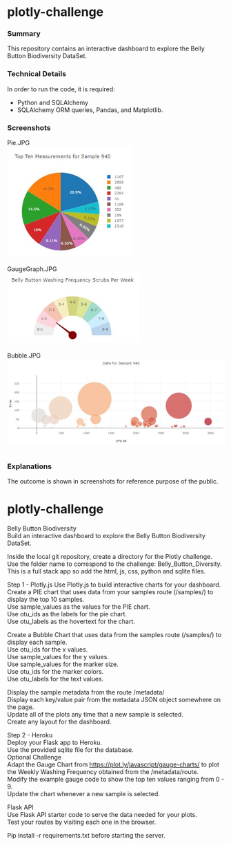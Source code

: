 # plotly-challenge
### Summary
This repository contains an interactive dashboard to explore the Belly Button Biodiversity DataSet.<br>
### Technical Details
In order to run the code, it is required:<br>
* Python and SQLAlchemy<br>
* SQLAlchemy ORM queries, Pandas, and Matplotlib.<br>
### Screenshots
Pie.JPG<br>
![Pie](Pie.JPG)<br><br>
GaugeGraph.JPG<br>
![GaugeGraph](GaugeGraph.JPG)<br><br>
Bubble.JPG<br>
![Bubble](Bubble.JPG)<br><br>
### Explanations<br>
The outcome is shown in screenshots for reference purpose of the public.<br>


# plotly-challenge
Belly Button Biodiversity<br>
Build an interactive dashboard to explore the Belly Button Biodiversity DataSet.<br>

Inside the local git repository, create a directory for the Plotly challenge.<br>
Use the folder name to correspond to the challenge: Belly_Button_Diversity.<br>
This is a full stack app so add the html, js, css, python and sqlite files.<br>

Step 1 - Plotly.js
Use Plotly.js to build interactive charts for your dashboard.<br>
Create a PIE chart that uses data from your samples route (/samples/<sample>) to display the top 10 samples.<br>
Use sample_values as the values for the PIE chart.<br>
Use otu_ids as the labels for the pie chart.<br>
Use otu_labels as the hovertext for the chart.<br>

Create a Bubble Chart that uses data from the samples route (/samples/<sample>) to display each sample.<br>
Use otu_ids for the x values.<br>
Use sample_values for the y values.<br>
Use sample_values for the marker size.<br>
Use otu_ids for the marker colors.<br>
Use otu_labels for the text values.<br>

Display the sample metadata from the route /metadata/<sample><br>
Display each key/value pair from the metadata JSON object somewhere on the page.<br>
Update all of the plots any time that a new sample is selected.<br>
Create any layout for the dashboard.<br>

Step 2 - Heroku<br>
Deploy your Flask app to Heroku.<br>
Use the provided sqlite file for the database.<br>
Optional Challenge<br>
Adapt the Gauge Chart from https://plot.ly/javascript/gauge-charts/ to plot the Weekly Washing Frequency obtained from the /metadata/<sample>route.<br>
Modify the example gauge code to show the top ten values ranging from 0 - 9.<br>
Update the chart whenever a new sample is selected.<br>

Flask API<br>
Use Flask API starter code to serve the data needed for your plots.<br>
Test your routes by visiting each one in the browser.<br>

Pip install -r requirements.txt before starting the server.<br>

